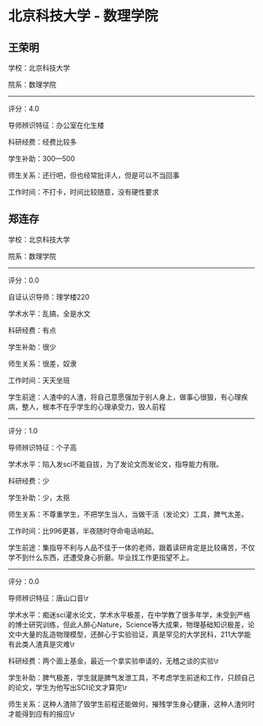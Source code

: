 # 北京科技大学 - 数理学院

## 王荣明

学校：北京科技大学

院系：数理学院

* * *

评分：4.0

导师辨识特征：办公室在化生楼

科研经费：经费比较多

学生补助：300—500

师生关系：还行吧，但也经常批评人，但是可以不当回事

工作时间：不打卡，时间比较随意，没有硬性要求

## 郑连存

学校：北京科技大学

院系：数理学院

* * *

评分：0.0

自证认识导师：理学楼220

学术水平：乱搞，全是水文

科研经费：有点

学生补助：很少

师生关系：很差，奴隶

工作时间：天天坐班

学生前途：人渣中的人渣，将自己意愿强加于别人身上，做事心很狠，有心理疾病，整人，根本不在乎学生的心理承受力，毁人前程

* * *

评分：1.0

导师辨识特征：个子高

学术水平：陷入发sci不能自拔，为了发论文而发论文，指导能力有限。

科研经费：少

学生补助：少，太抠

师生关系：不尊重学生，不把学生当人，当做干活（发论文）工具，脾气太差。

工作时间：比996更甚，半夜随时夺命电话响起。

学生前途：集指导不利与人品不佳于一体的老师，跟着读研肯定是比较痛苦，不仅学不到什么东西，还遭受身心折磨。毕业找工作更指望不上。

* * *

评分：0.0

导师辨识特征：唐山口音\r

学术水平：痴迷sci灌水论文，学术水平极差，在中学教了很多年学，未受到严格的博士研究训练，但此人醉心Nature，Science等大成果，物理基础知识极差，论文中大量的乱造物理模型，还醉心于实验验证，真是罕见的大学民科，211大学能有此类人渣真是灾难\r

科研经费：两个面上基金，最近一个拿实验申请的，无稽之谈的实验\r

学生补助：脾气极差，学生就是脾气发泄工具，不考虑学生前途和工作，只顾自己的论文，学生为他写出SCI论文才算完\r

师生关系：这种人渣除了毁学生前程还能做何，摧残学生身心健康，这种人渣何时才能得到应有的报应\r